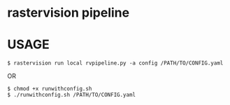 # rastervision pipeline

# USAGE
`$ rastervision run local rvpipeline.py -a config /PATH/TO/CONFIG.yaml`

OR

```
$ chmod +x runwithconfig.sh
$ ./runwithconfig.sh /PATH/TO/CONFIG.yaml
```